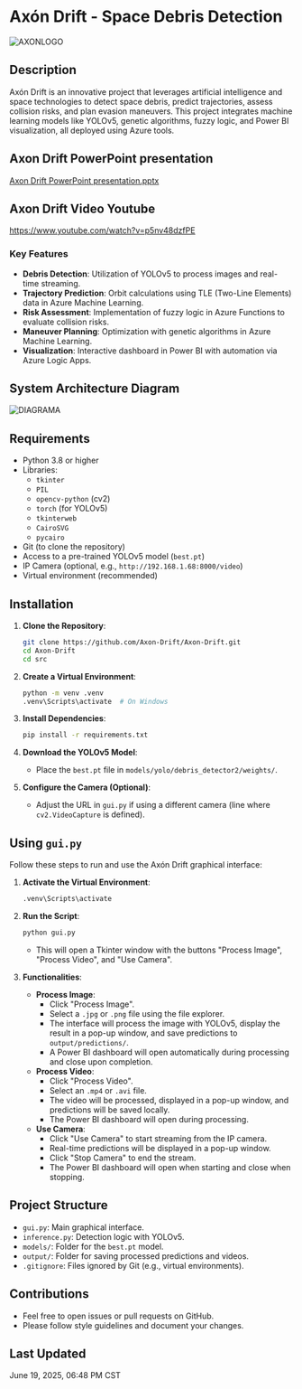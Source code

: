 # Axón Drift - Space Debris Detection


![AXONLOGO](https://github.com/user-attachments/assets/fad022aa-2984-4008-ae50-f8fc82dc522e)



## Description
Axón Drift is an innovative project that leverages artificial intelligence and space technologies to detect space debris, predict trajectories, assess collision risks, and plan evasion maneuvers. This project integrates machine learning models like YOLOv5, genetic algorithms, fuzzy logic, and Power BI visualization, all deployed using Azure tools.

## Axon Drift PowerPoint presentation
[Axon Drift PowerPoint presentation.pptx](https://github.com/user-attachments/files/20836243/Axon.Drift.PowerPoint.presentation.pptx)


## Axon Drift Video Youtube

https://www.youtube.com/watch?v=p5nv48dzfPE


### Key Features
- **Debris Detection**: Utilization of YOLOv5 to process images and real-time streaming.
- **Trajectory Prediction**: Orbit calculations using TLE (Two-Line Elements) data in Azure Machine Learning.
- **Risk Assessment**: Implementation of fuzzy logic in Azure Functions to evaluate collision risks.
- **Maneuver Planning**: Optimization with genetic algorithms in Azure Machine Learning.
- **Visualization**: Interactive dashboard in Power BI with automation via Azure Logic Apps.

## System Architecture Diagram

![DIAGRAMA](https://github.com/user-attachments/assets/0fac5fcd-38f5-436f-9c4a-1538202499cd)



## Requirements
- Python 3.8 or higher
- Libraries:
  - `tkinter`
  - `PIL`
  - `opencv-python` (cv2)
  - `torch` (for YOLOv5)
  - `tkinterweb`
  - `CairoSVG`
  - `pycairo`
- Git (to clone the repository)
- Access to a pre-trained YOLOv5 model (`best.pt`)
- IP Camera (optional, e.g., `http://192.168.1.68:8000/video`)
- Virtual environment (recommended)

## Installation

1. **Clone the Repository**:
   ```bash
   git clone https://github.com/Axon-Drift/Axon-Drift.git
   cd Axon-Drift
   cd src
   ```

2. **Create a Virtual Environment**:
   ```bash
   python -m venv .venv
   .venv\Scripts\activate  # On Windows
   ```

3. **Install Dependencies**:
   ```bash
   pip install -r requirements.txt
   ```


4. **Download the YOLOv5 Model**:
   - Place the `best.pt` file in `models/yolo/debris_detector2/weights/`.

5. **Configure the Camera (Optional)**:
   - Adjust the URL in `gui.py` if using a different camera (line where `cv2.VideoCapture` is defined).

## Using `gui.py`

Follow these steps to run and use the Axón Drift graphical interface:

1. **Activate the Virtual Environment**:
   ```bash
   .venv\Scripts\activate
   ```

2. **Run the Script**:
   ```bash
   python gui.py
   ```
   - This will open a Tkinter window with the buttons "Process Image", "Process Video", and "Use Camera".

3. **Functionalities**:
   - **Process Image**:
     - Click "Process Image".
     - Select a `.jpg` or `.png` file using the file explorer.
     - The interface will process the image with YOLOv5, display the result in a pop-up window, and save predictions to `output/predictions/`.
     - A Power BI dashboard will open automatically during processing and close upon completion.
   - **Process Video**:
     - Click "Process Video".
     - Select an `.mp4` or `.avi` file.
     - The video will be processed, displayed in a pop-up window, and predictions will be saved locally.
     - The Power BI dashboard will open during processing.
   - **Use Camera**:
     - Click "Use Camera" to start streaming from the IP camera.
     - Real-time predictions will be displayed in a pop-up window.
     - Click "Stop Camera" to end the stream.
     - The Power BI dashboard will open when starting and close when stopping.


## Project Structure
- `gui.py`: Main graphical interface.
- `inference.py`: Detection logic with YOLOv5.
- `models/`: Folder for the `best.pt` model.
- `output/`: Folder for saving processed predictions and videos.
- `.gitignore`: Files ignored by Git (e.g., virtual environments).

## Contributions
- Feel free to open issues or pull requests on GitHub.
- Please follow style guidelines and document your changes.



## Last Updated
June 19, 2025, 06:48 PM CST
